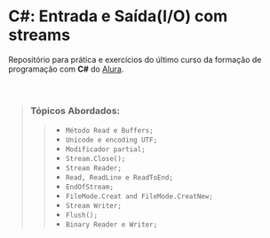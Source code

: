 
# C#: Entrada e Saída(I/O) com streams

Repositório para prática e exercícios do último curso da formação de programação com **C#** do [Alura](https://alura.com.br/). 
<br/><br/><br/>

>### **Tópicos Abordados**:
>> - `Método Read e Buffers;`
>> - `Unicode e encoding UTF;`
>> - `Modificador partial;`
>> - `Stream.Close();`
>> - `Stream Reader;`
>> - `Read, ReadLine e ReadToEnd;`
>> - `EndOfStream;`
>> - `FileMode.Creat and FileMode.CreatNew;`
>> - `Stream Writer;`
>> - `Flush();`
>> - `Binary Reader e Writer;`

